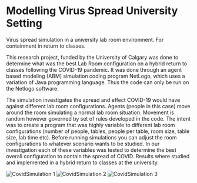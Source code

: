 # Modelling Virus Spread University Setting
Virus spread simulation in a university lab room environment. For containment in return to classes.

This research project, funded by the University of Calgary was done to determine what was the best Lab Room configuration on a hybrid return to classes following the COVID-19 pandemic. It was done through an agent based modeling (ABM) simulation coding program NetLogo, which uses a variation of Java programming language. Thus the code can only be run on the Netlogo software.

The simulation investigates the spread and effect COVID-19 would have against different lab room configurations. Agents (people in this case) move around the room simulating a normal lab room situation. Movement is random however governed by set of rules developed in the code. The intent was to create a program that was highly variable to different lab room configurations (number of people, tables, people per table, room size, table size, lab time etc). Before running simulations you can adjust the room configurations to whatever scenario wants to be studied. In our investigation each of these variables was tested to determine the best overall configuration to contain the spread of COVID. Results where studied and implemented in a hybrid return to classes at the university.

![CovidSimulation 1](https://github.com/juandiegovil/ModellingVirusSpreadUniversitySetting/assets/66028457/aa953aba-e278-4b36-b672-e34e11039c5f)
![CovidSimulation 2](https://github.com/juandiegovil/ModellingVirusSpreadUniversitySetting/assets/66028457/6014ece1-fbd9-4b2a-8fef-3d49a8c1ee89)
![CovidSimulation 3](https://github.com/juandiegovil/ModellingVirusSpreadUniversitySetting/assets/66028457/2ded6295-92f2-4d5e-974a-2bcf5bc1ae67)
